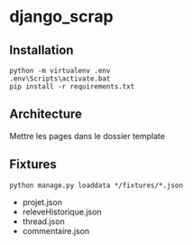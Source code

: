 # django_scrap

## Installation

```
python -m virtualenv .env
.env\Scripts\activate.bat
pip install -r requirements.txt
```

## Architecture

Mettre les pages dans le dossier template


## Fixtures

```
python manage.py loaddata */fixtures/*.json
```

- projet.json
- releveHistorique.json
- thread.json
- commentaire.json
